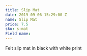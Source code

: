 ```yaml
---
title: Slip Mat
date: 2019-09-06 15:29:00 Z
name: Slip Mat
price: 7.5
sku: s-mat
Field name: 
---
```


Felt slip mat in black with white print